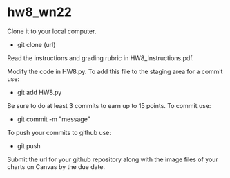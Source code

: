 # hw8_wn22

Clone it to your local computer.  

- git clone (url)

Read the instructions and grading rubric in HW8_Instructions.pdf.  

Modify the code in HW8.py.  To add this file to the staging area for a commit use:

- git add HW8.py

Be sure to do at least 3 commits to earn up to 15 points.  To commit use:

- git commit -m "message"

To push your commits to github use:

- git push

Submit the url for your github repository along with the image files of your charts on Canvas by the due date.
